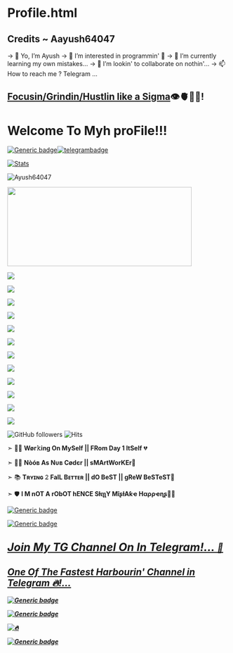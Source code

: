 # Profile.html
## Credits ~ Aayush64047

-> 👋 Yo, I’m Ayush
-> 👀 I’m interested in programmin' 🐍
-> 🌱 I’m currently learning my own mistakes...
-> 💞️ I’m lookin' to collaborate on nothin'...
-> 📫 How to reach me ? Telegram ...

<!---
Ayush64047/Ayush64047 is a ✨ special ✨ repository because its `README.md` (this file) appears on your GitHub profile.
You can click the Preview link to take a look at your changes.
--->

<h2><u><b>Focusin/Grindin/Hustlin like a Sigma</u></b>👁️🫀👨‍💻! </h2>


# Welcome To Myh proFile!!!

[![Generic badge](https://img.shields.io/badge/REACH-ME-@<COLOR>.svg)](https://github.com/AyushSharma64047)[![telegrambadge](https://img.shields.io/badge/Aayush-30302f?style=flat&logo=telegram)](https://telegram.dog/sigma_male_007)

[![Stats](https://github-readme-stats.vercel.app/api?username=Ayush64047&hide=prs&count_private=true&show_icons=true&theme=algolia)](https://github.com/Ayush64047/github-readme-stats)
<p align="left"> <img src="https://komarev.com/ghpvc/?username=Ayush64047&label=Profile%20Views&color=0e75b6&style=flat" alt="Ayush64047" /> </p>

<p align="middle">

<img src="https://te.legra.ph/file/5b5f873158e34c63775d5.jpg" width="420" height="180"><br>

<img src="https://badgen.net/badge/Name/AyushSharma64047/FF33FF?icon=awesome&labelColor=0080FF"> </a>

<a><img src="https://badgen.net/badge/Skills/python/blue?icon=terminal&labelColor=purple"></a>

<img src="https://badgen.net/badge/Skills/javascript/yellow?icon=terminal&labelColor=neon"></a>

<img src="https://badgen.net/badge/Skills/HTML5/green?icon=terminal&labelColor=blue"></a>

<img src="https://badgen.net/badge/Skills/CSS/Red?icon=terminal&labelColor=blue"></a>

<img src="https://badgen.net/badge/Skills/SQL/yellow?icon=terminal&labelColor=orange"></a>

<img src="https://badgen.net/badge/Skills/C++/red?icon=terminal&labelColor=crimson"></a>

<img src="https://badgen.net/badge/Skills/MySQL/pink?icon=terminal&labelColor=violet"></a>

<b>

<a href="https://github.com/AyushSharma64047"><img src="https://badgen.net/badge/Follow%20on%20/GitHub/80FF00?icon=github&labelColor=Green"></a>
  
<a href="https://youtube.com/channel/UCyo2YOr51okeUIpEyM7ZGkw"><img src="https://img.shields.io/badge/YouTube-Channel-FF3333.svg?logo=youtube&logoColor=FF3333">
  
<a href="https://twitter.com/Ayush64047"><img src="https://img.shields.io/badge/Twitter-Follow%20on%20Twitter-informational.svg?logo=twitter">
  
<a href="https://www.instagram.com/ossy_smarty_"><img src="https://img.shields.io/badge/Instagram-Follow%20on%20Instagram-important.svg?logo=instagram"></a> </b>
  

![GitHub followers](https://img.shields.io/github/followers/Ayush64047?style=social)     ![Hits](https://hits.seeyoufarm.com/api/count/incr/badge.svg?url=https://github.com/Ayush64047/)

➣ 👨‍💼 <b> Wøг𝚔ing On MySelf || FRom Day 1 ItSelf</b> 💔

➣ 👨‍💻 <b>Nòóв As Nᴜʙ Cødєr || sMArtWorKEr</b>🥳

➣ 📚 <b>Tʀʏɪɴɢ 𝟸 FaIL Bᴇᴛᴛᴇʀ || dO BeST || gReW BeSTeST</b>🤩

➣ 🛡 <b>I M nOT A rObOT hENCE SƚιʅʅY MîʂƚΑƙҽ Hαρρҽɳʂ</b>🤷‍♂️

[![Generic badge](https://img.shields.io/badge/JoinTGChannel.ping-@z_harbour-RED.svg)](https://telegram.dog/z_harbour)

[![Generic badge](https://img.shields.io/badge/JoinTGGroup.ping-@blackest_harbour-BLUE.svg)](https://telegram.dog/blackest_harbour)

## <b> <i> <u> <big> Join My TG Channel On In Telegram!... </big> <b> <u> <i>💎

## <i> <b> One Of The Fastest Harbourin' Channel in Telegram 🔥!... <i> <b>


[![Generic badge](https://img.shields.io/badge/OUR_BOTZ.ping-@Mdisk_Links_Sender_Bot-BLACK.svg)](https://telegram.dog/Mdisk_Links_Sender_Bot)


  [![Generic badge](https://img.shields.io/badge/OUR_BOTZ.ping-@MdiskLinkSearchBot-BLACK.svg)](https://telegram.dog/MdiskLinkSearchBot)
  
![🔥](https://github-readme-stats.vercel.app/api/top-langs/?username=Ayush64047&theme=github_dark&custom_title=ــــــــــــــــــہہـ٨ـہہـ٨ـﮩـــ&layout=compact&hide_border=false)  

<b> <i>
[![Generic badge](https://img.shields.io/badge/My_TELEGRAm_Bots.ping-@Mdiskbots-indigo.svg)](https://telegram.dog/mdisk_bots) </b> </i>



